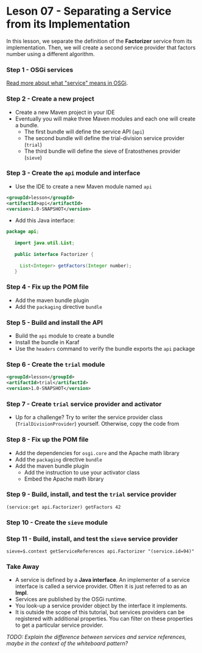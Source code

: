 # Leson 07 - Separating a Service from its Implementation
In this lesson, we separate the definition of the **Factorizer** service from its implementation.
Then, we will create a second service provider that factors number using a different algorithm.

### Step 1 - OSGi services
[Read more about what "service" means in OSGi](service-and-interface.md).

### Step 2 - Create a new project
* Create a new Maven project in your IDE
* Eventually you will make three Maven modules and each one will create a bundle.
  * The first bundle will define the service API (`api`)
  * The second bundle will define the trial-division service provider (`trial`)
  * The third bundle will define the  sieve of Eratosthenes provider (`sieve`)

### Step 3 - Create the `api` module and interface
 * Use the IDE to create a new Maven module named `api`
 
 ```xml
<groupId>lesson</groupId>
<artifactId>api</artifactId>
<version>1.0-SNAPSHOT</version>
```
 
* Add this Java interface:
 
 ```java
 package api;
    
    import java.util.List;
    
    public interface Factorizer {
    
      List<Integer> getFactors(Integer number);
    }
 ```
 
 ### Step 4 - Fix up the POM file
 * Add the maven bundle plugin
 * Add the `packaging` directive `bundle`
 
 ### Step 5 - Build and install the API
 * Build the `api` module to create a bundle
 * Install the bundle in Karaf
 * Use the `headers` command to verify the bundle exports the `api` package
 
 ### Step 6 - Create the `trial` module
 ```xml
<groupId>lesson</groupId>
<artifactId>trial</artifactId>
<version>1.0-SNAPSHOT</version>
```

### Step 7 - Create `trial` service provider and activator
 * Up for a challenge? Try to writer the service provider class (`TrialDivisionProvider`) 
 yourself. Otherwise, copy the code from 

### Step 8 - Fix up the POM file
 * Add the dependencies for `osgi.core` and the Apache math library
 * Add the `packaging` directive `bundle` 
 * Add the maven bundle plugin
   * Add the instruction to use your activator class
   * Embed the Apache math library
      
### Step 9 - Build, install, and test the `trial` service provider
`(service:get api.Factorizer) getFactors 42`

### Step 10 - Create the `sieve` module

### Step 11 - Build, install, and test the `sieve` service provider
`sieve=$.context getServiceReferences api.Factorizer "(service.id=94)"`


### Take Away
- A service is defined by a **Java interface**. An implementer of a service interface is called a 
service provider. Often it is just referred to as an **Impl**.
- Services are published by the OSGi runtime. 
- You look-up a service provider object by the interface it implements.
- It is outside the scope of this tutorial, but services providers can be registered with 
additional properties. You can filter on these properties to get a particular service provider.

*TODO: Explain the difference between services and service references, maybe in the context of the 
whiteboard pattern?*